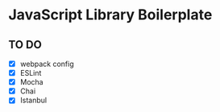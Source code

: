 # JavaScript Library Boilerplate

## TO DO

- [x] webpack config
- [x] ESLint
- [x] Mocha
- [x] Chai
- [x] Istanbul
